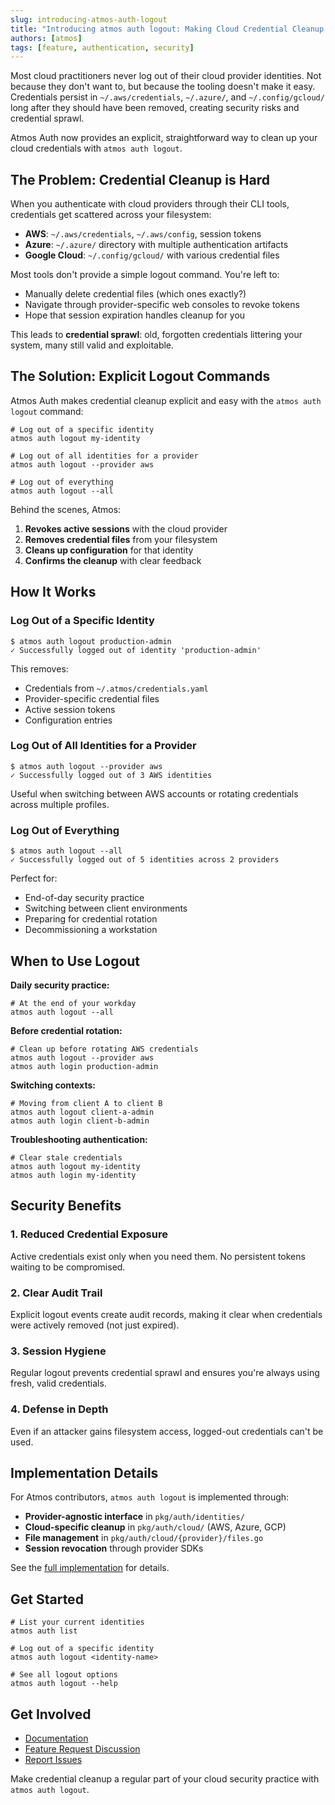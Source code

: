 ```yaml
---
slug: introducing-atmos-auth-logout
title: "Introducing atmos auth logout: Making Cloud Credential Cleanup Easy"
authors: [atmos]
tags: [feature, authentication, security]
---
```


Most cloud practitioners never log out of their cloud provider identities. Not because they don't want to, but because the tooling doesn't make it easy. Credentials persist in `~/.aws/credentials`, `~/.azure/`, and `~/.config/gcloud/` long after they should have been removed, creating security risks and credential sprawl.

Atmos Auth now provides an explicit, straightforward way to clean up your cloud credentials with `atmos auth logout`.

<!--truncate-->

## The Problem: Credential Cleanup is Hard

When you authenticate with cloud providers through their CLI tools, credentials get scattered across your filesystem:

- **AWS**: `~/.aws/credentials`, `~/.aws/config`, session tokens
- **Azure**: `~/.azure/` directory with multiple authentication artifacts
- **Google Cloud**: `~/.config/gcloud/` with various credential files

Most tools don't provide a simple logout command. You're left to:
- Manually delete credential files (which ones exactly?)
- Navigate through provider-specific web consoles to revoke tokens
- Hope that session expiration handles cleanup for you

This leads to **credential sprawl**: old, forgotten credentials littering your system, many still valid and exploitable.

## The Solution: Explicit Logout Commands

Atmos Auth makes credential cleanup explicit and easy with the `atmos auth logout` command:

```shell
# Log out of a specific identity
atmos auth logout my-identity

# Log out of all identities for a provider
atmos auth logout --provider aws

# Log out of everything
atmos auth logout --all
```

Behind the scenes, Atmos:
1. **Revokes active sessions** with the cloud provider
2. **Removes credential files** from your filesystem
3. **Cleans up configuration** for that identity
4. **Confirms the cleanup** with clear feedback

## How It Works

### Log Out of a Specific Identity

```shell
$ atmos auth logout production-admin
✓ Successfully logged out of identity 'production-admin'
```

This removes:
- Credentials from `~/.atmos/credentials.yaml`
- Provider-specific credential files
- Active session tokens
- Configuration entries

### Log Out of All Identities for a Provider

```shell
$ atmos auth logout --provider aws
✓ Successfully logged out of 3 AWS identities
```

Useful when switching between AWS accounts or rotating credentials across multiple profiles.

### Log Out of Everything

```shell
$ atmos auth logout --all
✓ Successfully logged out of 5 identities across 2 providers
```

Perfect for:
- End-of-day security practice
- Switching between client environments
- Preparing for credential rotation
- Decommissioning a workstation

## When to Use Logout

**Daily security practice:**
```shell
# At the end of your workday
atmos auth logout --all
```

**Before credential rotation:**
```shell
# Clean up before rotating AWS credentials
atmos auth logout --provider aws
atmos auth login production-admin
```

**Switching contexts:**
```shell
# Moving from client A to client B
atmos auth logout client-a-admin
atmos auth login client-b-admin
```

**Troubleshooting authentication:**
```shell
# Clear stale credentials
atmos auth logout my-identity
atmos auth login my-identity
```

## Security Benefits

### 1. **Reduced Credential Exposure**
Active credentials exist only when you need them. No persistent tokens waiting to be compromised.

### 2. **Clear Audit Trail**
Explicit logout events create audit records, making it clear when credentials were actively removed (not just expired).

### 3. **Session Hygiene**
Regular logout prevents credential sprawl and ensures you're always using fresh, valid credentials.

### 4. **Defense in Depth**
Even if an attacker gains filesystem access, logged-out credentials can't be used.

## Implementation Details

For Atmos contributors, `atmos auth logout` is implemented through:
- **Provider-agnostic interface** in `pkg/auth/identities/`
- **Cloud-specific cleanup** in `pkg/auth/cloud/` (AWS, Azure, GCP)
- **File management** in `pkg/auth/cloud/{provider}/files.go`
- **Session revocation** through provider SDKs

See the [full implementation](https://github.com/cloudposse/atmos/pull/1656) for details.

## Get Started

```shell
# List your current identities
atmos auth list

# Log out of a specific identity
atmos auth logout <identity-name>

# See all logout options
atmos auth logout --help
```

## Get Involved

- [Documentation](/cli/commands/auth/logout)
- [Feature Request Discussion](https://github.com/cloudposse/atmos/discussions)
- [Report Issues](https://github.com/cloudposse/atmos/issues)

Make credential cleanup a regular part of your cloud security practice with `atmos auth logout`.
